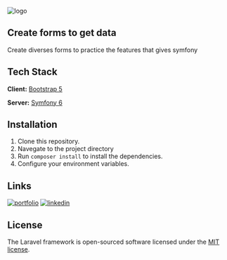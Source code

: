![logo](https://itzone.com.vn/wp-content/uploads/2020/04/Symfony.jpg)

## Create forms to get data
Create diverses forms to practice the features that gives symfony

## Tech Stack
**Client:** [Bootstrap 5](https://getbootstrap.com/docs/5.3/getting-started/introduction/)

**Server:** [Symfony 6](https://symfony.com/)

## Installation
1. Clone this repository.
2. Navegate to the project directory
3. Run `composer install` to install the dependencies.
4. Configure your environment variables.
  
## Links

[![portfolio](https://img.shields.io/badge/my_portfolio-000?style=for-the-badge&logo=ko-fi&logoColor=white)](https://angelprz008a.github.io/Portafolio/)
[![linkedin](https://img.shields.io/badge/linkedin-0A66C2?style=for-the-badge&logo=linkedin&logoColor=white)](https://www.linkedin.com/in/angel-programmer-junior/)

## License
The Laravel framework is open-sourced software licensed under the [MIT license](https://opensource.org/licenses/MIT).

